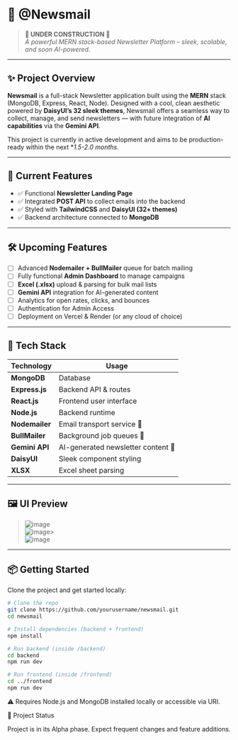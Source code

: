 # 📰 @Newsmail

> **🚧 UNDER CONSTRUCTION 🚧**  
> _A powerful MERN stack-based Newsletter Platform – sleek, scalable, and soon AI-powered._

---

## ✨ Project Overview

**Newsmail** is a full-stack Newsletter application built using the **MERN** stack (MongoDB, Express, React, Node). Designed with a cool, clean aesthetic powered by **DaisyUI’s 32 sleek themes**, Newsmail offers a seamless way to collect, manage, and send newsletters — with future integration of **AI capabilities** via the **Gemini API**.

This project is currently in active development and aims to be production-ready within the next **1.5-*2.0 months**.

---

## 🔧 Current Features

- ✅ Functional **Newsletter Landing Page**  
- ✅ Integrated **POST API** to collect emails into the backend  
- ✅ Styled with **TailwindCSS** and **DaisyUI (32+ themes)**    
- ✅ Backend architecture connected to **MongoDB**

---

## 🛠️ Upcoming Features

- [ ] Advanced **Nodemailer + BullMailer** queue for batch mailing  
- [ ] Fully functional **Admin Dashboard** to manage campaigns  
- [ ] **Excel (.xlsx)** upload & parsing for bulk mail lists  
- [ ] **Gemini API** integration for AI-generated content  
- [ ] Analytics for open rates, clicks, and bounces  
- [ ] Authentication for Admin Access  
- [ ] Deployment on Vercel & Render (or any cloud of choice)

---

## 🚀 Tech Stack

| Technology     | Usage                          |
|----------------|---------------------------------|
| **MongoDB**    | Database                        |
| **Express.js** | Backend API & routes            |
| **React.js**   | Frontend user interface         |
| **Node.js**    | Backend runtime                 |
| **Nodemailer** | Email transport service         🚧|
| **BullMailer** | Background job queues           🚧|
| **Gemini API** | AI-generated newsletter content 🚧|
| **DaisyUI**    | Sleek component styling         |
| **XLSX**       | Excel sheet parsing             |

---

## 🖼️ UI Preview

>![image](https://github.com/user-attachments/assets/c444ad79-5e9b-4c3b-8c33-46829bb985ac)
><br/>
>![image](https://github.com/user-attachments/assets/3bfbff8e-7a2e-4a42-8220-07d339544fa3)>
><br/>
![image](https://github.com/user-attachments/assets/9edba9a2-534c-4cd3-8cf6-b049d77cf5ea)



---

## 📦 Getting Started

Clone the project and get started locally:

```bash
# Clone the repo
git clone https://github.com/yourusername/newsmail.git
cd newsmail

# Install dependencies (backend + frontend)
npm install

# Run backend (inside /backend)
cd backend
npm run dev

# Run frontend (inside /frontend)
cd ../frontend
npm run dev
```

⚠️ Requires Node.js and MongoDB installed locally or accessible via URI.

📌 Project Status

Project is in its Alpha phase. Expect frequent changes and feature additions.
